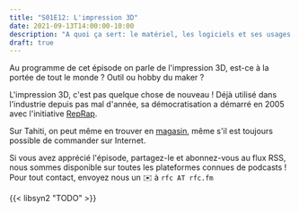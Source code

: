 ```yaml
---
title: "S01E12: L'impression 3D"
date: 2021-09-13T14:00:00-10:00
description: "A quoi ça sert: le matériel, les logiciels et ses usages !"
draft: true
---
```

Au programme de cet épisode on parle de l'impression 3D, est-ce à la portée de tout le monde ? Outil ou hobby du maker ?

L'impression 3D, c'est pas quelque chose de nouveau ! Déjà utilisé dans l'industrie depuis pas mal d'année, sa démocratisation a démarré en 2005 avec l'initiative [RepRap](https://en.wikipedia.org/wiki/RepRap_project).

Sur Tahiti, on peut même en trouver en [magasin](http://www.bureautiquedetahiti.pf/), même s'il est toujours possible de commander sur Internet.

Si vous avez apprécié l'épisode, partagez-le et abonnez-vous au flux RSS, nous sommes disponible sur toutes les plateformes connues de podcasts !
Pour tout contact, envoyez nous un ✉️  à `rfc AT rfc.fm`

{{< libsyn2 "TODO" >}}

